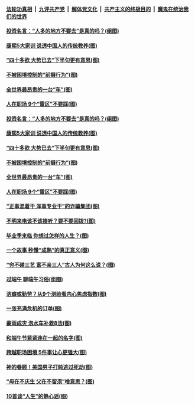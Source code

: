 

####  [法轮功真相](../../../../basic/blob/master/README.md?t=06271802) &nbsp;|&nbsp; [九评共产党](../../../../9ping.md/blob/master/README.md?t=06271802) &nbsp;|&nbsp; [解体党文化](../../../../jtdwh.md/blob/master/README.md?t=06271802)  &nbsp;|&nbsp; [共产主义的终极目的](../../../../gczydzjmd.md/blob/master/README.md?t=06271802) &nbsp;|&nbsp; [魔鬼在统治我们的世界](../../../../mgztzwmdsj.md/blob/master/README.md?t=06271802) 

#### [投资名言：“人多的地方不要去”是真的吗？(组图)](../pages/p8/937855.md?t=06271802) 

#### [康熙5大家训 说透中国人的传统教养(图)](../pages/p8/937696.md?t=06271802) 

#### [“四十多欲 大势已去”下半句更有意思(图)](../pages/p8/937811.md?t=06271802) 

#### [不被困境控制的“前摄行为”(图)](../pages/p8/937145.md?t=06271802) 

#### [全世界最昂贵的一台“车”(图)](../pages/p8/937477.md?t=06271802) 

#### [人在职场 9个“雷区”不要踩(图)](../pages/p8/937766.md?t=06271802) 

#### [投资名言：“人多的地方不要去”是真的吗？(组图)](../pages/p8/937855.md?t=06271802) 

#### [康熙5大家训 说透中国人的传统教养(图)](../pages/p8/937696.md?t=06271802) 

#### [“四十多欲 大势已去”下半句更有意思(图)](../pages/p8/937811.md?t=06271802) 

#### [不被困境控制的“前摄行为”(图)](../pages/p8/937145.md?t=06271802) 

#### [全世界最昂贵的一台“车”(图)](../pages/p8/937477.md?t=06271802) 

#### [人在职场 9个“雷区”不要踩(图)](../pages/p8/937766.md?t=06271802) 

#### [“正事混着干 浑事专业干”的诈骗集团(图)](../pages/p8/937732.md?t=06271802) 

#### [不明来电该不该接听？要不要回拨?(图)](../pages/p8/936929.md?t=06271802) 

#### [毕业季来临 你想过怎样的人生？(图)](../pages/p8/937661.md?t=06271802) 

#### [一个故事 秒懂“成熟”的真正意义(图)](../pages/p8/936405.md?t=06271802) 

#### [“穷不碰三艺 富不亲三人”古人为何这么说？(图)](../pages/p8/937602.md?t=06271802) 

#### [过端午 聊端午习俗(组图)](../pages/p8/937246.md?t=06271802) 

#### [洁癖或勤劳？从9个测验看内心焦虑指数(图)](../pages/p8/937558.md?t=06271802) 

#### [一张充满危机的订单(图)](../pages/p8/936981.md?t=06271802) 

#### [豪雨成灾 泡水车补救8法(图)](../pages/p8/937526.md?t=06271802) 

#### [和端午节紧紧连在一起的名字(图)](../pages/p8/937448.md?t=06271802) 

#### [跨越职场困境 5件事让心更强大(图)](../pages/p8/937375.md?t=06271802) 

#### [神的眷顾！美国男子打盹逃过死劫(图)](../pages/p8/936985.md?t=06271802) 

#### [“母在不庆生 父在不留须”啥意思？(图)](../pages/p8/937234.md?t=06271802) 

#### [10首谈“人生”的静心谣(图)](../pages/p8/936965.md?t=06271802) 


